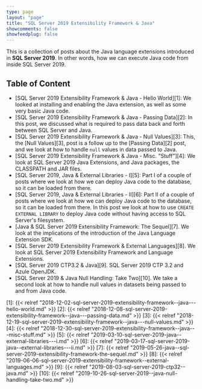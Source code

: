 ```yaml
---
type: page
layout: "page"
title: "SQL Server 2019 Extensibility Framework & Java"
showcomments: false
showfeedplug: false
---
```


This is a collection of posts about the Java language extensions introduced in **SQL Server 2019**. In other words, how we can execute Java code from inside SQL Server 2019.

## Table of Content

* [SQL Server 2019 Extensibility Framework & Java - Hello World][1]: We looked at installing and enabling the Java extension, as well as some very basic Java code.
* [SQL Server 2019 Extensibility Framework & Java - Passing Data][2]: In this post, we discussed what is required to pass data back and forth between SQL Server and Java.
* [SQL Server 2019 Extensibility Framework & Java - Null Values][3]: This, the [Null Values][3], post is a follow up to the [Passing Data][2] post, and we look at how to handle `null` values in data passed to Java.
* [SQL Server 2019 Extensibility Framework & Java - Misc. "Stuff"][4]: We look at SQL Server 2019 Java Extensions, and Java packages, the CLASSPATH and JAR files.
* [SQL Server 2019, Java & External Libraries - I][5]: Part I of a couple of posts where we look at how we can deploy Java code to the database, so it can be loaded from there.
* [SQL Server 2019, Java & External Libraries - II][6]: Part II of a couple of posts where we look at how we can deploy Java code to the database, so it can be loaded from there. In this post we look at how to use `CREATE EXTERNAL LIBRARY` to deploy Java code without having access to SQL Server's filesystem.
* [Java & SQL Server 2019 Extensibility Framework: The Sequel][7]. We look at the implications of the introduction of the Java Language Extension SDK.
* [SQL Server 2019 Extensibility Framework & External Languages][8]. We look at SQL Server 2019 Extensibility Framework and Language Extensions.
* [SQL Server 2019 CTP3.2 & Java][9]. SQL Server 2019 CTP 3.2 and Azule OpenJDK.
* [SQL Server 2019 & Java Null Handling: Take Two][10]. We take a second look at how to handle null values in datasets being passed to and from Java code.




[1]: {{< relref "2018-12-02-sql-server-2019-extensibility-framework--java---hello-world.md" >}}
[2]: {{< relref "2018-12-08-sql-server-2019-extensibility-framework--java---passing-data.md" >}}
[3]: {{< relref "2018-12-19-sql-server-2019-extensibility-framework--java---null-values.md" >}}
[4]: {{< relref "2018-12-30-sql-server-2019-extensibility-framework--java---misc-stuff.md" >}}
[5]: {{< relref "2019-03-10-sql-server-2019-java--external-libraries---i.md" >}}
[6]: {{< relref "2019-03-17-sql-server-2019-java--external-libraries---ii.md" >}}
[7]: {{< relref "2019-05-26-java--sql-server-2019-extensibility-framework-the-sequel.md" >}}
[8]: {{< relref "2019-06-06-sql-server-2019-extensibility-framework--external-languages.md" >}}
[9]: {{< relref "2019-08-03-sql-server-2019-ctp32--java.md" >}}
[10]: {{< relref "2019-10-26-sql-server-2019--java-null-handling-take-two.md" >}}
